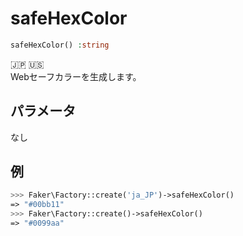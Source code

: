 # safeHexColor
```php
safeHexColor() :string
```
:jp: :us:  
Webセーフカラーを生成します。

## パラメータ
なし

## 例
```php
>>> Faker\Factory::create('ja_JP')->safeHexColor()
=> "#00bb11"
>>> Faker\Factory::create()->safeHexColor()
=> "#0099aa"
```
